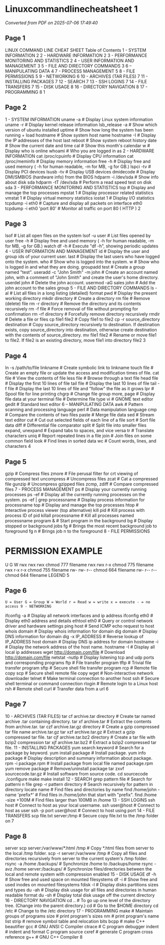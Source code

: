 # Linuxcommandlinecheatsheet 1

*Converted from PDF on 2025-07-06 17:49:40*


## Page 1

LINUX COMMAND LINE CHEAT SHEET Table of Contents 1 - SYSTEM INFORMATION 2 2 - HARDWARE INFORMATION 2
3 - PERFORMANCE MONITORING AND STATISTICS 2 4 - USER INFORMATION AND MANAGEMENT 3 5 - FILE AND DIRECTORY COMMANDS 3 6 – MANIPULATING DATA 4 7 - PROCESS MANAGEMENT 5 8 - FILE PERMISSIONS 5 9 - NETWORKING 6 10 - ARCHIVES (TAR FILES) 7 11 - INSTALLING PACKAGES 7 12 - SEARCH 7 13 - SSH LOGINS 7 14 - FILE TRANSFERS 7 15 - DISK USAGE 8 16 - DIRECTORY NAVIGATION 8 17 - PROGRAMMING 8 1

## Page 2

1 - SYSTEM INFORMATION
uname -a # Display Linux system information
uname -r # Display kernel release information
lsb_release -a # Show which version of ubuntu installed
uptime # Show how long the system has been running + load hostname # Show system host name
hostname -I # Display the IP addresses of the host
last reboot # Show system reboot history date # Show the current date and time cal # Show this month's calendar w # Display who is online whoami # Who you are logged in as 2 - HARDWARE INFORMATION
cat /proc/cpuinfo # Display CPU information
cat /proc/meminfo # Display memory information
free -h # Display free and used memory ( -h for human readable, -m for MB, -g for GB.) lspci -tv # Display PCI devices lsusb -tv # Display USB devices
dmidecode # Display DMI/SMBIOS (hardware info) from the BIOS
hdparm -i /dev/sda # Show info about disk sda
hdparm -tT /dev/sda # Perform a read speed test on disk sda
3 - PERFORMANCE MONITORING AND STATISTICS
top # Display and manage the top processes
mpstat 1 # Display processor related statistics
vmstat 1 # Display virtual memory statistics iostat 1 # Display I/O statistics
tcpdump -i eth0 # Capture and display all packets on interface eth0
tcpdump -i eth0 'port 80' # Monitor all traffic on port 80 ( HTTP ) 2

## Page 3

lsof # List all open files on the system
lsof -u user # List files opened by user
free -h # Display free and used memory ( -h for human readable, -m for MB, -g for GB.)
watch df -h # Execute "df -h", showing periodic updates 4 - USER INFORMATION AND MANAGEMENT
id # Display the user and group ids of your current user.
last # Display the last users who have logged onto the system.
who # Show who is logged into the system.
w # Show who is logged in and what they are doing.
groupadd test # Create a group named "test".
useradd -c "John Smith" -m john # Create an account named john, with a
comment of "John Smith" and create the user's home directory. userdel john # Delete the john account.
usermod -aG sales john # Add the john account to the sales group 5 - FILE AND DIRECTORY COMMANDS
ls -al # List all files in a long listing (detailed) format
pwd # Display the present working directory mkdir directory # Create a directory rm file # Remove (delete) file
rm -r directory # Remove the directory and its contents recursively
rm -f file # Force removal of file without prompting for confirmation
rm -rf directory # Forcefully remove directory recursively rmdir # Delete a file or files cp file1 file2 # Copy file1 to file2
cp -r source_directory destination # Copy source_directory recursively to destination.
If destination exists, copy source_directory into destination,
otherwise create destination with the contents of source_directory.
mv file1 file2 # Rename or move file1 to file2. If file2 is an existing
directory, move file1 into directory file2 3

## Page 4

ln -s /path/to/file linkname # Create symbolic link to linkname
touch file # Create an empty file or update the access and modification times of file. cat file # View the contents of file less file # Browse through a text file
head file # Display the first 10 lines of file
tail file # Display the last 10 lines of file
tail -f file # Display the last 10 lines of file and "follow" the file as it grows lpr # Spool file for line printing chgrp # Change file group
more, page # Display file data at your terminal file # Determine file type vi # GNOME text editor gedit # Standard text editor 6 – MANIPULATING DATA
awk # Pattern scanning and processing language perl # Data manipulation language cmp # Compare the contents of two files paste # Merge file data sed # Stream text editor
cut # Cut out selected fields of each line of a file sort # Sort file data diff # Differential file comparator split # Split file into smaller files
expand, unexpand # Expand tabs to spaces, and vice versa tr # Translate characters uniq # Report repeated lines in a file join # Join files on some common field look # Find lines in sorted data wc # Count words, lines, and characters 4

## Page 5

gzip # Compress files
zmore # File perusal filter for crt viewing of compressed text uncompress # Uncompress files zcat # Cat a compressed file gunzip # Uncompress gzipped files zcmp, zdiff # Compare compressed files 7 - PROCESS MANAGEMENT
ps # Display your currently running processes
ps -ef # Display all the currently running processes on the system.
ps -ef | grep processname # Display process information for processname
top # Display and manage the top processes
htop # Interactive process viewer (top alternative)
kill pid # Kill process with process ID of pid
killall processname # Kill all processes named processname
program & # Start program in the background bg # Display stopped or background jobs
fg # Brings the most recent background job to foreground fg n # Brings job n to the foreground 8 - FILE PERMISSIONS
# PERMISSION EXAMPLE
U G W rwx rwx rwx chmod 777 filename rwx rwx r-x chmod 775 filename rwx r-x r-x chmod 755 filename rw- rw- r-- chmod 664 filename rw- r-- r-- chmod 644 filename
LEGEND 5

## Page 6

```
U = User G = Group W = World r = Read w = write x = execute - = no access 9 - NETWORKING
```
ifconfig -a # Display all network interfaces and ip address
ifconfig eth0 # Display eth0 address and details
ethtool eth0 # Query or control network driver and hardware settings
ping host # Send ICMP echo request to host
whois domain # Display whois information for domain
dig domain # Display DNS information for domain
dig -x IP_ADDRESS # Reverse lookup of IP_ADDRESS
host domain # Display DNS ip address for domain
hostname -i # Display the network address of the host name.
hostname -I # Display all local ip addresses
wget http://domain.com/file # Download http://domain.com/file
netstat -nutlp # Display listening tcp and udp ports and corresponding programs ftp # File transfer program tftp # Trivial file transfer program
sftp # Secure shell file transfer program rcp # Remote file copy scp # Secure shell remote file copy
wget # Non-interactive network downloader
telnet # Make terminal connection to another host
ssh # Secure shell terminal or command connection rlogin # Remote login to a Linux host rsh # Remote shell curl # Transfer data from a url 6

## Page 7

10 - ARCHIVES (TAR FILES)
tar cf archive.tar directory # Create tar named archive .tar containing directory.
tar xf archive.tar # Extract the contents from archive.tar. tar czf
archive.tar.gz directory # Create a gzip compressed tar file name archive.tar.gz
tar xzf archive.tar.gz # Extract a gzip compressed tar file.
tar cjf archive.tar.bz2 directory # Create a tar file with bzip2 compression
tar xjf archive.tar.bz2 # Extract a bzip2 compressed tar file. 11 - INSTALLING PACKAGES
yum search keyword # Search for a package by keyword. yum install package # Install package.
yum info package # Display description and summary information about package.
rpm -i package.rpm # Install package from local file named package.rpm
yum remove package # Remove/uninstall package
tar zxvf sourcecode.tar.gz # Install software from source code. cd sourcecode ./configure make make install 12 - SEARCH
grep pattern file # Search for patterni n file
grep -r pattern directory # Search recursively for pattern in directory
locate name # Find files and directories by name
find /home/john -name 'prefix*' # Find files in /home/john that start with "prefix".
find /home -size +100M # Find files larger than 100MB in /home 13 - SSH LOGINS
ssh host # Connect to host as your local username. ssh user@host # Connect to host as user
ssh -p port user@host # Connect to host using port 14 - FILE TRANSFERS
scp file.txt server:/tmp # Secure copy file.txt to the /tmp folder on 7

## Page 8

server
scp server:/var/www/*.html /tmp # Copy *.html files from server to the local /tmp folder.
scp -r server:/var/www /tmp # Copy all files and directories recursively from
server to the current system's /tmp folder.
rsync -a /home /backups/ # Synchronize /home to /backups/home
rsync -avz /home server:/backups/ # Synchronize files/directories between the local
and remote system with compression enabled 15 - DISK USAGE
df -h # Show free and used space on mounted filesystems
df -i # Show free and used inodes on mounted filesystems
fdisk -l # Display disks partitions sizes and types
du -ah # Display disk usage for all files and directories in human readable format
du -sh # Display total disk usage off the current directory 16 - DIRECTORY NAVIGATION
cd .. # To go up one level of the directory tree. (Change into the parent directory.) cd # Go to the $HOME directory cd /etc # Change to the /etc directory 17 - PROGRAMMING make # Maintain groups of programs size # print program's sizes nm # print program's name list
strip # remove symbol table and relocation bits bcpp # make C++ beautifier gcc # GNU ANSI C Compiler ctrace # C program debugger
indent # indent and format C program source
cxref # generate C program cross reference g++ # GNU C++ Compiler 8